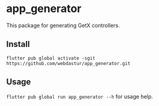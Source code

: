 # app_generator

This package for generating GetX controllers.

## Install
```flutter pub global activate -sgit https://github.com/webdastur/app_generator.git```

## Usage

```flutter pub global run app_generator --h``` for usage help.
